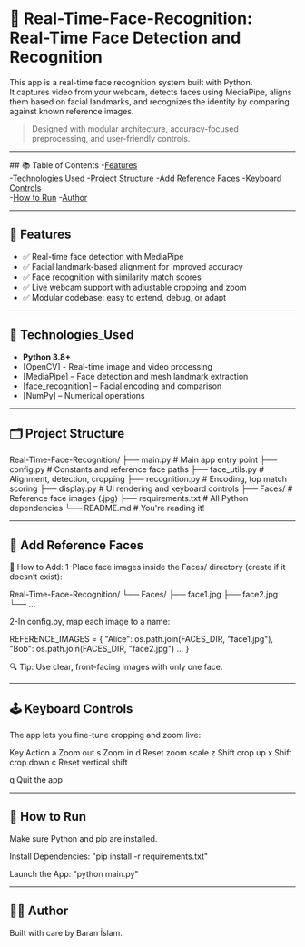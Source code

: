 # 🎯 Real-Time-Face-Recognition: Real-Time Face Detection and Recognition

This app is a real-time face recognition system built with Python.  
It captures video from your webcam, detects faces using MediaPipe, aligns them based on facial landmarks, and recognizes the identity by comparing against known reference images.

> Designed with modular architecture, accuracy-focused preprocessing, and user-friendly controls.

---

## 📚 Table of Contents
-[Features](#-features)  
-[Technologies Used](#-technologies-used) 
-[Project Structure](#️-project-structure) 
-[Add Reference Faces](#-add-reference-faces)
-[Keyboard Controls](#️-keyboard-controls)  
-[How to Run](#-how-to-run) 
-[Author](#-author)

---

## 🚀 Features

- ✅ Real-time face detection with MediaPipe
- ✅ Facial landmark-based alignment for improved accuracy
- ✅ Face recognition with similarity match scores
- ✅ Live webcam support with adjustable cropping and zoom
- ✅ Modular codebase: easy to extend, debug, or adapt

---

## 🧠 Technologies_Used

- **Python 3.8+**
- [OpenCV] - Real-time image and video processing  
- [MediaPipe] – Face detection and mesh landmark extraction  
- [face_recognition] – Facial encoding and comparison  
- [NumPy] – Numerical operations

---

## 🗂️ Project Structure

Real-Time-Face-Recognition/
├── main.py # Main app entry point
├── config.py # Constants and reference face paths
├── face_utils.py # Alignment, detection, cropping
├── recognition.py # Encoding, top match scoring
├── display.py # UI rendering and keyboard controls
├── Faces/ # Reference face images (.jpg)
├── requirements.txt # All Python dependencies
└── README.md # You're reading it!

---

## 📸 Add Reference Faces

🧷 How to Add:
1-Place face images inside the Faces/ directory (create if it doesn’t exist):

Real-Time-Face-Recognition/
└── Faces/
    ├── face1.jpg
    ├── face2.jpg
    └── ...

2-In config.py, map each image to a name:

REFERENCE_IMAGES = {
    "Alice": os.path.join(FACES_DIR, "face1.jpg"),
    "Bob": os.path.join(FACES_DIR, "face2.jpg")
    ...
}

🔍 Tip: Use clear, front-facing images with only one face. 

---

## 🕹️ Keyboard Controls

The app lets you fine-tune cropping and zoom live:

Key	Action
a	Zoom out
s	Zoom in
d	Reset zoom scale
z	Shift crop up
x	Shift crop down
c	Reset vertical shift

q	Quit the app

---

## 🧪 How to Run

Make sure Python and pip are installed.

Install Dependencies: "pip install -r requirements.txt"

Launch the App: "python main.py"

---

## 🙋‍♂️ Author
Built with care by Baran İslam.


